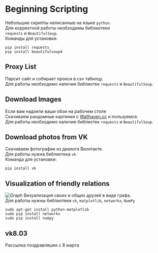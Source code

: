 # Beginning Scripting
Небольшие скрипты написанные на языке `python`.<br>
Для корректной работы необходимы библиотеки <br>
`requests` и `BeautifulSoup`.<br>
Команды для установки:
```
pip install requests
pip install beautifulsoup4
```
## Proxy List
Парсит сайт и собирает прокси в csv табилцу.<br>
Для работы необходимо наличие библиотек `requests`  и `BeautifulSoup`.<br>

## Download Images
Если вам надоели ваши обои на рабочем столе<br>
Скачиваем рандомные картинки с [Wallhaven.cc](https://alpha.wallhaven.cc) и пользуемся.<br>
Для работы необходимо наличие библиотек `requests`  и `BeautifulSoup`.

## Download photos from VK
Скачиваем фотографии из диалога Вконтакте.<br>
Для работы нужна библиотека `vk`<br>
Команда для установки:
```
pip install vk
```
## Visualization of friendly relations
![Graph](https://networkx.readthedocs.io/en/stable/_images/random_geometric_graph.png "Graph")
Визуализация своих и общих друзей в виде графа. <br>
Для работы нужны библиотеки `vk`, `matplotlib`, `networkx`, `NumPy` <br>
```
sudo apt-get install python-matplotlib
sudo pip install networkx
sudo pip install numpy
```
## vk8.03
Рассылка поздравляшек с 8 марта<br>


